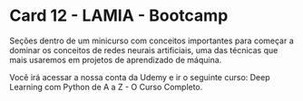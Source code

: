 # Card 12 - LAMIA - Bootcamp
Seções dentro de um minicurso com conceitos importantes para começar a dominar os conceitos de redes neurais artificiais, uma das técnicas que mais usaremos em projetos de aprendizado de máquina.

Você irá acessar a nossa conta da Udemy e ir o seguinte curso: Deep Learning com Python de A a Z - O Curso Completo.

